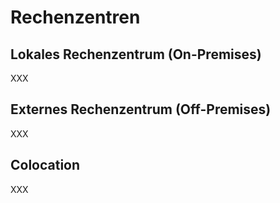 # Rechenzentren

## Lokales Rechenzentrum (On-Premises)
XXX

## Externes Rechenzentrum (Off-Premises)
XXX

## Colocation
XXX